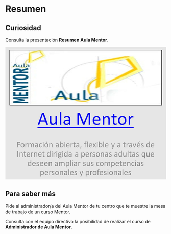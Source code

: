 
# Resumen

## Curiosidad 

Consulta la presentación **Resumen Aula Mentor**.


![](img/portada_resumen3.JPG)

## Para saber más

Pide al administrador/a del Aula Mentor de tu centro que te muestre la mesa de trabajo de un curso Mentor.

Consulta con el equipo directivo la posibilidad de realizar el curso de **Administrador de Aula Mentor**.

